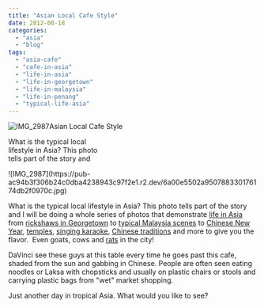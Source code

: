 ```yaml
---
title: "Asian Local Cafe Style"
date: 2012-08-18
categories: 
  - "asia"
  - "blog"
tags: 
  - "asia-cafe"
  - "cafe-in-asia"
  - "life-in-asia"
  - "life-in-georgetown"
  - "life-in-malaysia"
  - "life-in-penang"
  - "typical-life-asia"
---
```


![IMG_2987](https://pub-ac94b3f306b24c0dba4238943c97f2e1.r2.dev/6a00e5502a950788330163069fb315970d.jpg)Asian Local Cafe Style

What is the typical local  
lifestyle in Asia? This photo  
tells part of the story and

<!--more--> ![IMG_2987](https://pub-ac94b3f306b24c0dba4238943c97f2e1.r2.dev/6a00e5502a950788330176174db2f0970c.jpg)  
  
  
What is the typical local lifestyle in Asia? This photo tells part of the story and I will be doing a whole series of photos that demonstrate [life in Asia](http://soultravelers3new.local/2012/05/living-in-asia.html "life in Asia") from [rickshaws in Georgetown](http://soultravelers3new.local/2011/01/family-travel-asia-photo-georgetown-malaysia.html "rickshaws in Georgetown") to [typical Malaysia scenes](http://soultravelers3new.local/2012/07/typical-malaysia-local-style.html "typical Malaysia scene") to [Chinese New Year](http://soultravelers3new.local/2011/02/20-stunning-photos-chinese-new-year-georgetown-penang.html "Chinese new year"), [temples](http://www.youtube.com/watch?v=fwbU_OGfSQg "temples"), [singing karaoke](http://soultravelers3new.local/2012/07/singing-karaoke-in-asia.html "singing karaoke in Asia"), [Chinese traditions](http://soultravelers3new.local/2012/04/the-beauty-of-traditional-chinese-culture.html "Chinese traditions") and more to give you the flavor.  Even goats, cows and [rats](http://soultravelers3new.local/2012/07/big-rats-in-asia.html "rats in Asia") in the city!  
  
DaVinci see these guys at this table every time he goes past this cafe, shaded from the sun and gabbing in Chinese. People are often seen eating noodles or Laksa with chopsticks and usually on plastic chairs or stools and carrying plastic bags from "wet" market shopping.  
  
Just another day in tropical Asia. What would you like to see?
